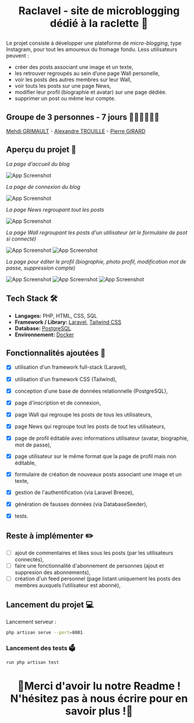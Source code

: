 # <p align="center">Raclavel - site de microblogging dédié à la raclette 🧀</p>

Le projet consiste à développer une plateforme de *micro-blogging*, type Instagram, pour tout les amoureux du fromage fondu. 
Less utilisateurs peuvent :
- créer des posts associant une image et un texte,
- les retrouver regroupés au sein d’une page Wall personelle,
- voir les posts des autres membres sur leur Wall,
- voir touts les posts sur une page News,
- modifier leur profil (biographie et avatar) sur une page dédiée.
- supprimer un post ou même leur compte.

## Groupe de 3 personnes - 7 jours 💁‍♂️🙆‍♂️🙋‍♂️

[Mehdi GRIMAULT](https://www.linkedin.com/in/mehdi-grimault/) - [Alexandre TROUILLE](https://www.linkedin.com/in/alexandre-trouille/) - [Pierre GIRARD](https://www.linkedin.com/in/pierre-girard-468214246/)

## Aperçu du projet 🧐

*La page d'accueil du blog*

![App Screenshot](/public/images/image.png)

*La page de connexion du blog*

![App Screenshot](/public/images/image(1).png)

*La page News regroupant tout les posts*

![App Screenshot](/public/images/image(2).png)

*La page Wall regroupant les posts d'un utilisateur (et le formulaire de psot si connecté)*

![App Screenshot](/public/images/image(3).png)
![App Screenshot](/public/images/image(4).png)

*La page pour éditer le profil (biographie, photo profil, modification mot de passe, suppression compte)*

![App Screenshot](/public/images/image(5).png)
![App Screenshot](/public/images/image(6).png)
![App Screenshot](/public/images/image(7).png)


## Tech Stack 🛠️

- **Langages:** PHP, HTML, CSS, SQL
- **Framework / Library:** [Laravel](https://laravel.com/), [Tailwind CSS](https://tailwindcss.com/)
- **Database:** [PostgreSQL](https://www.postgresql.org/)
- **Environnement:** [Docker](https://www.docker.com/)

## Fonctionnalités ajoutées 📝

- [X] utilisation d'un framework full-stack (Laravel),
- [X] utilisation d'un framework CSS (Tailwind),
- [X] conception d'une base de données relationnelle (PostgreSQL),
- [X] page d'inscription et de connexion,
- [X] page Wall qui regroupe les posts de tous les utilisateurs,
- [X] page News qui regroupe tout les posts de tout les utilisateurs,
- [X] page de profil éditable avec informations utilisateur (avatar, biographie, mot de passe),
- [X] page utilisateur sur le même format que la page de profil mais non éditable,
- [X] formulaire de création de nouveaux posts associant une image et un texte,
- [X] gestion de l'authentification (via Laravel Breeze),
- [X] génération de fausses données (via DatabaseSeeder),
- [X] tests.


## Reste à implémenter ✏️

- [ ] ajout de commentaires et likes sous les posts (par les utilisateurs connectés),
- [ ] faire une fonctionnalité d'abonnement de personnes (ajout et suppresion des abonnements),
- [ ] création d'un feed personnel (page listant uniquement les posts des membres auxquels l’utilisateur est abonné),

## Lancement du projet 💻

Lancement serveur :

```bash
php artisan serve --port=8001
```

### Lancement des tests 🗳️

```bash
run php artisan test 
```

# <p align="center">🧀Merci d'avoir lu notre Readme ! N'hésitez pas à nous écrire pour en savoir plus !🧀</p>
